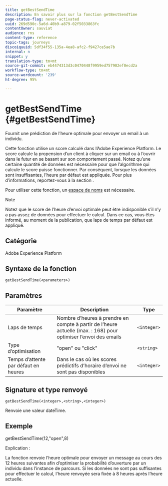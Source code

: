 ```yaml
---
title: getBestSendTime
description: En savoir plus sur la fonction getBestSendTime
page-status-flag: never-activated
uuid: 269d590c-5a6d-40b9-a879-02f5033863fc
contentOwner: sauviat
audience: rns
content-type: reference
topic-tags: journeys
discoiquuid: 5df34f55-135a-4ea8-afc2-f9427ce5ae7b
internal: n
snippet: y
translation-type: tm+mt
source-git-commit: eb4474313d3c0470448f9959ed757902ef0ecd2a
workflow-type: tm+mt
source-wordcount: '239'
ht-degree: 95%

---
```



# getBestSendTime {#getBestSendTime}

Fournit une prédiction de l’heure optimale pour envoyer un email à un individu.

Cette fonction utilise un score calculé dans l’Adobe Experience Platform. Le score calcule la propension d’un client à cliquer sur un email ou à l’ouvrir dans le futur en se basant sur son comportement passé. Notez qu’une certaine quantité de données est nécessaire pour que l’algorithme qui calcule le score puisse fonctionner. Par conséquent, lorsque les données sont insuffisantes, l’heure par défaut est appliquée. Pour plus d’informations, reportez-vous à la section [](../building-journeys/wait-activity.md).

Pour utiliser cette fonction, un [espace de noms](../event/selecting-the-namespace.md) est nécessaire.

>[!NOTE]
>
>Notez que le score de l’heure d’envoi optimale peut être indisponible s’il n’y a pas assez de données pour effectuer le calcul. Dans ce cas, vous êtes informé, au moment de la publication, que laps de temps par défaut est appliqué.

## Catégorie

Adobe Experience Platform

## Syntaxe de la fonction

`getBestSendTime(<parameters>)`

## Paramètres

| Paramètre | Description | Type |
|--- |--- |--- |
| Laps de temps | Nombre d’heures à prendre en compte à partir de l’heure actuelle (max. : 168) pour optimiser l’envoi des emails | `<integer>` |
| Type d’optimisation | &quot;open&quot; ou &quot;click&quot; | `<string>` |
| Temps d’attente par défaut en heures | Dans le cas où les scores prédictifs d’horaire d’envoi ne sont pas disponibles | `<integer>` |

## Signature et type renvoyé

`getBestSendTime(<integer>,<string>,<integer>)`

Renvoie une valeur dateTime.

## Exemple 

getBestSendTime(12,&quot;open&quot;,8)

Explication :

La fonction renvoie l’heure optimale pour envoyer un message au cours des 12 heures suivantes afin d’optimiser la probabilité d’ouverture par un individu dans l’instance de parcours. Si les données ne sont pas suffisantes pour effectuer le calcul, l’heure renvoyée sera fixée à 8 heures après l’heure actuelle.
